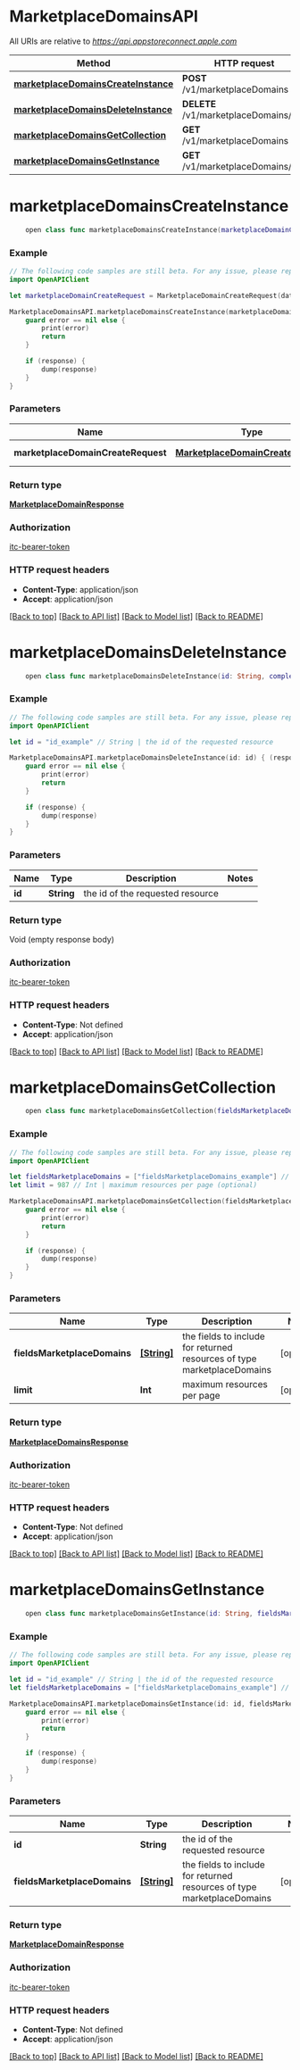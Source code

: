 # MarketplaceDomainsAPI

All URIs are relative to *https://api.appstoreconnect.apple.com*

Method | HTTP request | Description
------------- | ------------- | -------------
[**marketplaceDomainsCreateInstance**](MarketplaceDomainsAPI.md#marketplacedomainscreateinstance) | **POST** /v1/marketplaceDomains | 
[**marketplaceDomainsDeleteInstance**](MarketplaceDomainsAPI.md#marketplacedomainsdeleteinstance) | **DELETE** /v1/marketplaceDomains/{id} | 
[**marketplaceDomainsGetCollection**](MarketplaceDomainsAPI.md#marketplacedomainsgetcollection) | **GET** /v1/marketplaceDomains | 
[**marketplaceDomainsGetInstance**](MarketplaceDomainsAPI.md#marketplacedomainsgetinstance) | **GET** /v1/marketplaceDomains/{id} | 


# **marketplaceDomainsCreateInstance**
```swift
    open class func marketplaceDomainsCreateInstance(marketplaceDomainCreateRequest: MarketplaceDomainCreateRequest, completion: @escaping (_ data: MarketplaceDomainResponse?, _ error: Error?) -> Void)
```



### Example
```swift
// The following code samples are still beta. For any issue, please report via http://github.com/OpenAPITools/openapi-generator/issues/new
import OpenAPIClient

let marketplaceDomainCreateRequest = MarketplaceDomainCreateRequest(data: MarketplaceDomainCreateRequest_data(type: "type_example", attributes: AlternativeDistributionDomainCreateRequest_data_attributes(domain: "domain_example", referenceName: "referenceName_example"))) // MarketplaceDomainCreateRequest | MarketplaceDomain representation

MarketplaceDomainsAPI.marketplaceDomainsCreateInstance(marketplaceDomainCreateRequest: marketplaceDomainCreateRequest) { (response, error) in
    guard error == nil else {
        print(error)
        return
    }

    if (response) {
        dump(response)
    }
}
```

### Parameters

Name | Type | Description  | Notes
------------- | ------------- | ------------- | -------------
 **marketplaceDomainCreateRequest** | [**MarketplaceDomainCreateRequest**](MarketplaceDomainCreateRequest.md) | MarketplaceDomain representation | 

### Return type

[**MarketplaceDomainResponse**](MarketplaceDomainResponse.md)

### Authorization

[itc-bearer-token](../README.md#itc-bearer-token)

### HTTP request headers

 - **Content-Type**: application/json
 - **Accept**: application/json

[[Back to top]](#) [[Back to API list]](../README.md#documentation-for-api-endpoints) [[Back to Model list]](../README.md#documentation-for-models) [[Back to README]](../README.md)

# **marketplaceDomainsDeleteInstance**
```swift
    open class func marketplaceDomainsDeleteInstance(id: String, completion: @escaping (_ data: Void?, _ error: Error?) -> Void)
```



### Example
```swift
// The following code samples are still beta. For any issue, please report via http://github.com/OpenAPITools/openapi-generator/issues/new
import OpenAPIClient

let id = "id_example" // String | the id of the requested resource

MarketplaceDomainsAPI.marketplaceDomainsDeleteInstance(id: id) { (response, error) in
    guard error == nil else {
        print(error)
        return
    }

    if (response) {
        dump(response)
    }
}
```

### Parameters

Name | Type | Description  | Notes
------------- | ------------- | ------------- | -------------
 **id** | **String** | the id of the requested resource | 

### Return type

Void (empty response body)

### Authorization

[itc-bearer-token](../README.md#itc-bearer-token)

### HTTP request headers

 - **Content-Type**: Not defined
 - **Accept**: application/json

[[Back to top]](#) [[Back to API list]](../README.md#documentation-for-api-endpoints) [[Back to Model list]](../README.md#documentation-for-models) [[Back to README]](../README.md)

# **marketplaceDomainsGetCollection**
```swift
    open class func marketplaceDomainsGetCollection(fieldsMarketplaceDomains: [FieldsMarketplaceDomains_marketplaceDomainsGetCollection]? = nil, limit: Int? = nil, completion: @escaping (_ data: MarketplaceDomainsResponse?, _ error: Error?) -> Void)
```



### Example
```swift
// The following code samples are still beta. For any issue, please report via http://github.com/OpenAPITools/openapi-generator/issues/new
import OpenAPIClient

let fieldsMarketplaceDomains = ["fieldsMarketplaceDomains_example"] // [String] | the fields to include for returned resources of type marketplaceDomains (optional)
let limit = 987 // Int | maximum resources per page (optional)

MarketplaceDomainsAPI.marketplaceDomainsGetCollection(fieldsMarketplaceDomains: fieldsMarketplaceDomains, limit: limit) { (response, error) in
    guard error == nil else {
        print(error)
        return
    }

    if (response) {
        dump(response)
    }
}
```

### Parameters

Name | Type | Description  | Notes
------------- | ------------- | ------------- | -------------
 **fieldsMarketplaceDomains** | [**[String]**](String.md) | the fields to include for returned resources of type marketplaceDomains | [optional] 
 **limit** | **Int** | maximum resources per page | [optional] 

### Return type

[**MarketplaceDomainsResponse**](MarketplaceDomainsResponse.md)

### Authorization

[itc-bearer-token](../README.md#itc-bearer-token)

### HTTP request headers

 - **Content-Type**: Not defined
 - **Accept**: application/json

[[Back to top]](#) [[Back to API list]](../README.md#documentation-for-api-endpoints) [[Back to Model list]](../README.md#documentation-for-models) [[Back to README]](../README.md)

# **marketplaceDomainsGetInstance**
```swift
    open class func marketplaceDomainsGetInstance(id: String, fieldsMarketplaceDomains: [FieldsMarketplaceDomains_marketplaceDomainsGetInstance]? = nil, completion: @escaping (_ data: MarketplaceDomainResponse?, _ error: Error?) -> Void)
```



### Example
```swift
// The following code samples are still beta. For any issue, please report via http://github.com/OpenAPITools/openapi-generator/issues/new
import OpenAPIClient

let id = "id_example" // String | the id of the requested resource
let fieldsMarketplaceDomains = ["fieldsMarketplaceDomains_example"] // [String] | the fields to include for returned resources of type marketplaceDomains (optional)

MarketplaceDomainsAPI.marketplaceDomainsGetInstance(id: id, fieldsMarketplaceDomains: fieldsMarketplaceDomains) { (response, error) in
    guard error == nil else {
        print(error)
        return
    }

    if (response) {
        dump(response)
    }
}
```

### Parameters

Name | Type | Description  | Notes
------------- | ------------- | ------------- | -------------
 **id** | **String** | the id of the requested resource | 
 **fieldsMarketplaceDomains** | [**[String]**](String.md) | the fields to include for returned resources of type marketplaceDomains | [optional] 

### Return type

[**MarketplaceDomainResponse**](MarketplaceDomainResponse.md)

### Authorization

[itc-bearer-token](../README.md#itc-bearer-token)

### HTTP request headers

 - **Content-Type**: Not defined
 - **Accept**: application/json

[[Back to top]](#) [[Back to API list]](../README.md#documentation-for-api-endpoints) [[Back to Model list]](../README.md#documentation-for-models) [[Back to README]](../README.md)

